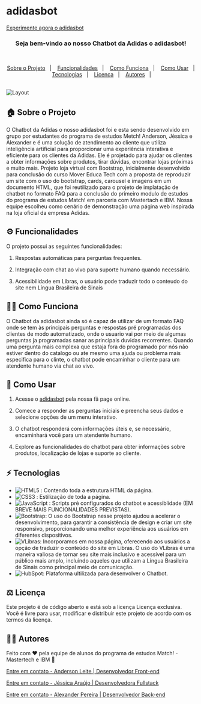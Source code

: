 # adidasbot

[Experimente agora o adidasbot](https://jessiaraujo.github.io/projeto-chatbot-match-adidas-loja)

<h3 align="center">
  Seja bem-vindo ao nosso Chatbot da Adidas o adidasbot!
</h3>

<br>

<p align="center">
  <a href="#house-sobre-o-projeto">Sobre o Projeto</a>&nbsp;&nbsp;&nbsp;|&nbsp;&nbsp;&nbsp;
  <a href="#gear-funcionalidades">Funcionalidades</a>&nbsp;&nbsp;&nbsp;|&nbsp;&nbsp;&nbsp;
  <a href="#man_shrugging-como-funciona">Como Funciona</a>&nbsp;&nbsp;&nbsp;|&nbsp;&nbsp;&nbsp;
  <a href="#open_book-como-usar">Como Usar</a>&nbsp;&nbsp;&nbsp;|&nbsp;&nbsp;&nbsp;
  <a href="#zap-tecnologias">Tecnologias</a>&nbsp;&nbsp;&nbsp;|&nbsp;&nbsp;&nbsp;
  <a href="#balance_scale-licença">Licença</a>&nbsp;&nbsp;&nbsp;|&nbsp;&nbsp;&nbsp;
  <a href="#man_technologist-autores">Autores</a>&nbsp;&nbsp;&nbsp;|&nbsp;&nbsp;&nbsp;
</p>

<br>

<img alt="Layout" src="./assets/img-project.png">
<br>

## :house: Sobre o Projeto

O Chatbot da Adidas o nosso adidasbot foi e esta sendo desenvolvido em grupo por estudantes do programa de estudos Metch! Anderson, Jéssica e Alexander e é uma solução de atendimento ao cliente que utiliza inteligência artificial para proporcionar uma experiência interativa e eficiente para os clientes da Adidas. Ele é projetado para ajudar os clientes a obter informações sobre produtos, tirar dúvidas, encontrar lojas próximas e muito mais. Projeto loja virtual com Bootstrap, inicialmente desenvolvido para conclusão do curso Mover Educa Tech com a proposta de reproduzir um site com o uso do bootstrap, cards, carousel e imagens em um documento HTML, que foi reutilizado para o projeto de implatação de chatbot no formato FAQ para a conclusão do primeiro modulo de estudos do programa de estudos Match! em parceria com Mastertach e IBM. Nossa equipe escolheu como cenário de demonstração uma página web inspirada na loja oficial da empresa Adidas.

## :gear: Funcionalidades

O projeto possui as seguintes funcionalidades:

1. Respostas automáticas para perguntas frequentes.

2. Integração com chat ao vivo para suporte humano quando necessário.

3. Acessibilidade em Libras, o usuário pode traduzir todo o conteudo do site nem Língua Brasileira de Sinais

## :man_shrugging: Como Funciona

O Chatbot da adidasbot ainda só é capaz de utilizar de um formato FAQ onde se tem às principais perguntas e respostas pré programadas dos clientes de modo automatizado, onde o usuario vai por meio de algumas perguntas ja programadas sanar as principais duvidas recorrentes. Quando uma pergunta mais complexa que estaja fora do programado por nós não estiver dentro do catalogo ou ate mesmo uma ajuda ou problema mais especifica para o clinte, o chatbot pode encaminhar o cliente para um atendente humano via chat ao vivo.

## :open_book: Como Usar

1. Acesse o [adidasbot](https://jessiaraujo.github.io/projeto-chatbot-match-adidas-loja) pela nossa fã page online.

2. Comece a responder as perguntas iniciais e preencha seus dados e selecione opções de um menu interativo.

3. O chatbot responderá com informações úteis e, se necessário, encaminhará você para um atendente humano.

4. Explore as funcionalidades do chatbot para obter informações sobre produtos, localização de lojas e suporte ao cliente.

## :zap: Tecnologias

- ![HTML5](https://img.shields.io/badge/-HTML5-E34F26?style=flat-the-badge&logo=html5&logoColor=white) : Contendo toda a estrutura HTML da página.
- ![CSS3](https://img.shields.io/badge/-CSS3-1572B6?style=flat-the-badge&logo=css3) : Estilização de toda a página.
- ![JavaScript](https://img.shields.io/badge/-JavaScript-black?style=flat-the-badge&logo=javascript) : Scripts pré configurados do chatbot e acessiblidade (EM BREVE MAIS FUNCIONALIDADES PREVISTAS).
- ![Bootstrap](https://img.shields.io/badge/Bootstrap-563D7C?style=flat-the-badge&logo=bootstrap&logoColor=white): O uso do Bootstrap nesse projeto ajudou a acelerar o desenvolvimento, para garantir a consistência de design e criar um site responsivo, proporcionando uma melhor experiência aos usuários em diferentes dispositivos.
- ![VLibras](https://img.shields.io/badge/VLibras_Plugin.js-Acessível_em_Libras-blue): Incorporamos em nossa página, oferecendo aos usuários a opção de traduzir o conteúdo do site em Libras. O uso do VLibras é uma maneira valiosa de tornar seu site mais inclusivo e acessível para um público mais amplo, incluindo aqueles que utilizam a Língua Brasileira de Sinais como principal meio de comunicação.
- ![HubSpot](https://img.shields.io/badge/HubSpot-orange): Plataforma ultilizada para desenvolver o Chatbot.
  
## :balance_scale: Licença

Este projeto é de código aberto e está sob a licença Licença exclusiva. Você é livre para usar, modificar e distribuir este projeto de acordo com os termos da licença.

## :man_technologist: Autores

Feito com ♥ pela equipe de alunos do programa de estudos Match! - Mastertech e IBM :wave:

[Entre em contato - Anderson Leite | Desenvolvedor Front-end](https://www.linkedin.com/in/andersondiasleite/)

[Entre em contato - Jéssica Araújo | Desenvolvedora Fullstack](https://www.linkedin.com/in/jessica-araujo90/)

[Entre em contato - Alexander Pereira | Desenvolvedor Back-end](https://www.linkedin.com/in/alexnderp/)

